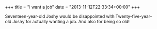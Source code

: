 +++
title = "I want a job"
date = "2013-11-12T22:33:34+00:00"
+++

Seventeen-year-old Joshy would be disappointed with Twenty-five-year-old Joshy for actually wanting a job. And also for being so old!
			